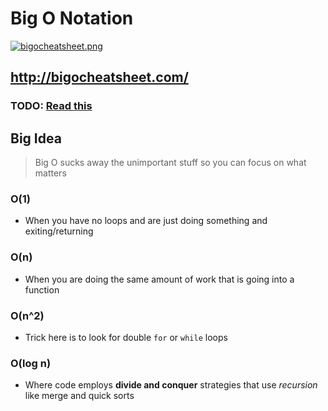# Big O Notation

[![bigocheatsheet.png](https://s20.postimg.org/arpf7xsl9/bigocheatsheet.png)](https://postimg.org/image/x3n81brp5/)


## http://bigocheatsheet.com/

### TODO: [Read this](https://web.njit.edu/~wl256/download/cs610/Introduction-to-algorithm-3rdEdition.pdf)

## Big Idea

> Big O sucks away the unimportant stuff so you can focus on what matters


### O(1)

* When you have no loops and are just doing something and exiting/returning

### O(n)

* When you are doing the same amount of work that is going into a function

### O(n^2)

* Trick here is to look for double `for` or `while` loops

### O(log n)

* Where code employs **divide and conquer** strategies that use *recursion* like merge and quick sorts
